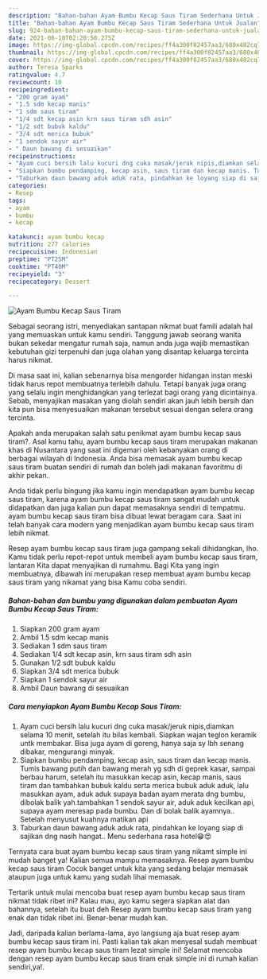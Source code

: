 ```yaml
---
description: "Bahan-bahan Ayam Bumbu Kecap Saus Tiram Sederhana Untuk Jualan"
title: "Bahan-bahan Ayam Bumbu Kecap Saus Tiram Sederhana Untuk Jualan"
slug: 924-bahan-bahan-ayam-bumbu-kecap-saus-tiram-sederhana-untuk-jualan
date: 2021-06-10T02:20:50.275Z
image: https://img-global.cpcdn.com/recipes/ff4a300f82457aa3/680x482cq70/ayam-bumbu-kecap-saus-tiram-foto-resep-utama.jpg
thumbnail: https://img-global.cpcdn.com/recipes/ff4a300f82457aa3/680x482cq70/ayam-bumbu-kecap-saus-tiram-foto-resep-utama.jpg
cover: https://img-global.cpcdn.com/recipes/ff4a300f82457aa3/680x482cq70/ayam-bumbu-kecap-saus-tiram-foto-resep-utama.jpg
author: Teresa Sparks
ratingvalue: 4.7
reviewcount: 10
recipeingredient:
- "200 gram ayam"
- "1.5 sdm kecap manis"
- "1 sdm saus tiram"
- "1/4 sdt kecap asin krn saus tiram sdh asin"
- "1/2 sdt bubuk kaldu"
- "3/4 sdt merica bubuk"
- "1 sendok sayur air"
- " Daun bawang di sesuaikan"
recipeinstructions:
- "Ayam cuci bersih lalu kucuri dng cuka masak/jeruk nipis,diamkan selama 10 menit, setelah itu bilas kembali. Siapkan wajan teglon keramik untk membakar. Bisa juga ayam di goreng, hanya saja sy lbh senang dibakar, mengurangi minyak."
- "Siapkan bumbu pendamping, kecap asin, saus tiram dan kecap manis. Tumis bawang putih dan bawang merah yg sdh di geprek kasar, sampai berbau harum, setelah itu masukkan kecap asin, kecap manis, saus tiram dan tambahkan bubuk kaldu serta merica bubuk aduk aduk, lalu masukkan ayam, aduk aduk supaya badan ayam merata dng bumbu, dibolak balik yah.tambahkan 1 sendok sayur air, aduk aduk kecilkan api, supaya ayam meresap pada bumbu. Dan di bolak balik ayamnya.. Setelah menyusut kuahnya matikan api"
- "Taburkan daun bawang aduk aduk rata, pindahkan ke loyang siap di sajikan dng nasih hangat.. Menu sederhana rasa hotel😁😍"
categories:
- Resep
tags:
- ayam
- bumbu
- kecap

katakunci: ayam bumbu kecap 
nutrition: 277 calories
recipecuisine: Indonesian
preptime: "PT25M"
cooktime: "PT40M"
recipeyield: "3"
recipecategory: Dessert

---
```



![Ayam Bumbu Kecap Saus Tiram](https://img-global.cpcdn.com/recipes/ff4a300f82457aa3/680x482cq70/ayam-bumbu-kecap-saus-tiram-foto-resep-utama.jpg)

Sebagai seorang istri, menyediakan santapan nikmat buat famili adalah hal yang memuaskan untuk kamu sendiri. Tanggung jawab seorang  wanita bukan sekedar mengatur rumah saja, namun anda juga wajib memastikan kebutuhan gizi terpenuhi dan juga olahan yang disantap keluarga tercinta harus nikmat.

Di masa  saat ini, kalian sebenarnya bisa mengorder hidangan instan meski tidak harus repot membuatnya terlebih dahulu. Tetapi banyak juga orang yang selalu ingin menghidangkan yang terlezat bagi orang yang dicintainya. Sebab, menyajikan masakan yang diolah sendiri akan jauh lebih bersih dan kita pun bisa menyesuaikan makanan tersebut sesuai dengan selera orang tercinta. 



Apakah anda merupakan salah satu penikmat ayam bumbu kecap saus tiram?. Asal kamu tahu, ayam bumbu kecap saus tiram merupakan makanan khas di Nusantara yang saat ini digemari oleh kebanyakan orang di berbagai wilayah di Indonesia. Anda bisa memasak ayam bumbu kecap saus tiram buatan sendiri di rumah dan boleh jadi makanan favoritmu di akhir pekan.

Anda tidak perlu bingung jika kamu ingin mendapatkan ayam bumbu kecap saus tiram, karena ayam bumbu kecap saus tiram sangat mudah untuk didapatkan dan juga kalian pun dapat memasaknya sendiri di tempatmu. ayam bumbu kecap saus tiram bisa dibuat lewat beragam cara. Saat ini telah banyak cara modern yang menjadikan ayam bumbu kecap saus tiram lebih nikmat.

Resep ayam bumbu kecap saus tiram juga gampang sekali dihidangkan, lho. Kamu tidak perlu repot-repot untuk membeli ayam bumbu kecap saus tiram, lantaran Kita dapat menyajikan di rumahmu. Bagi Kita yang ingin membuatnya, dibawah ini merupakan resep membuat ayam bumbu kecap saus tiram yang nikamat yang bisa Kamu coba sendiri.

<!--inarticleads1-->

##### Bahan-bahan dan bumbu yang digunakan dalam pembuatan Ayam Bumbu Kecap Saus Tiram:

1. Siapkan 200 gram ayam
1. Ambil 1.5 sdm kecap manis
1. Sediakan 1 sdm saus tiram
1. Sediakan 1/4 sdt kecap asin, krn saus tiram sdh asin
1. Gunakan 1/2 sdt bubuk kaldu
1. Siapkan 3/4 sdt merica bubuk
1. Siapkan 1 sendok sayur air
1. Ambil  Daun bawang di sesuaikan




<!--inarticleads2-->

##### Cara menyiapkan Ayam Bumbu Kecap Saus Tiram:

1. Ayam cuci bersih lalu kucuri dng cuka masak/jeruk nipis,diamkan selama 10 menit, setelah itu bilas kembali. Siapkan wajan teglon keramik untk membakar. Bisa juga ayam di goreng, hanya saja sy lbh senang dibakar, mengurangi minyak.
1. Siapkan bumbu pendamping, kecap asin, saus tiram dan kecap manis. Tumis bawang putih dan bawang merah yg sdh di geprek kasar, sampai berbau harum, setelah itu masukkan kecap asin, kecap manis, saus tiram dan tambahkan bubuk kaldu serta merica bubuk aduk aduk, lalu masukkan ayam, aduk aduk supaya badan ayam merata dng bumbu, dibolak balik yah.tambahkan 1 sendok sayur air, aduk aduk kecilkan api, supaya ayam meresap pada bumbu. Dan di bolak balik ayamnya.. Setelah menyusut kuahnya matikan api
1. Taburkan daun bawang aduk aduk rata, pindahkan ke loyang siap di sajikan dng nasih hangat.. Menu sederhana rasa hotel😁😍




Ternyata cara buat ayam bumbu kecap saus tiram yang nikamt simple ini mudah banget ya! Kalian semua mampu memasaknya. Resep ayam bumbu kecap saus tiram Cocok banget untuk kita yang sedang belajar memasak ataupun juga untuk kamu yang sudah lihai memasak.

Tertarik untuk mulai mencoba buat resep ayam bumbu kecap saus tiram nikmat tidak ribet ini? Kalau mau, ayo kamu segera siapkan alat dan bahannya, setelah itu buat deh Resep ayam bumbu kecap saus tiram yang enak dan tidak ribet ini. Benar-benar mudah kan. 

Jadi, daripada kalian berlama-lama, ayo langsung aja buat resep ayam bumbu kecap saus tiram ini. Pasti kalian tak akan menyesal sudah membuat resep ayam bumbu kecap saus tiram lezat simple ini! Selamat mencoba dengan resep ayam bumbu kecap saus tiram enak simple ini di rumah kalian sendiri,ya!.

